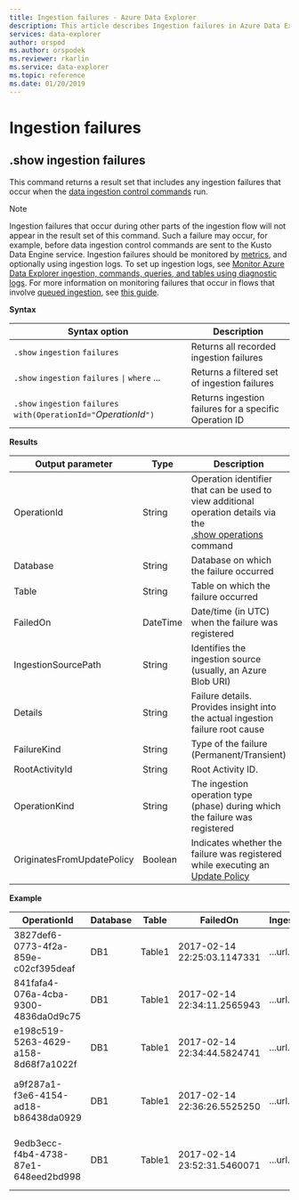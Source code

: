 ```yaml
---
title: Ingestion failures - Azure Data Explorer
description: This article describes Ingestion failures in Azure Data Explorer.
services: data-explorer
author: orspod
ms.author: orspodek
ms.reviewer: rkarlin
ms.service: data-explorer
ms.topic: reference
ms.date: 01/20/2019
---
```

# Ingestion failures

## .show ingestion failures


This command returns a result set that includes any ingestion failures that occur when the
[data ingestion control commands](../../ingest-data-overview.md#kusto-query-language-ingest-control-commands) run.


> [!NOTE]
> Ingestion failures that occur during other parts of the ingestion flow will not appear in the result set of this command. Such a failure may occur, for example, before data ingestion control commands are sent to the Kusto Data Engine service. Ingestion failures should be monitored by [metrics](../../using-metrics.md), and optionally using ingestion logs. To set up ingestion logs, see [Monitor Azure Data Explorer ingestion, commands, queries, and tables using diagnostic logs](../../using-diagnostic-logs.md).
> For more information on monitoring failures that occur in flows that involve [queued ingestion](../api/netfx/about-kusto-ingest.md#queued-ingestion), see [this guide](../api/netfx/kusto-ingest-client-status.md).

**Syntax**

|Syntax option|Description|
|---|---| 
|`.show` `ingestion` `failures`                                       |Returns all recorded ingestion failures  
|`.show` `ingestion` `failures` <code>&#124;</code> `where` ...       |Returns a filtered set of ingestion failures
|`.show` `ingestion` `failures` `with(OperationId="`*OperationId*`")` |Returns ingestion failures for a specific Operation ID

**Results**
 
|Output parameter           |Type     |Description                                                                              |
|---------------------------|---------|-----------------------------------------------------------------------------------------|
|OperationId                |String   |Operation identifier that can be used to view additional operation details via the <br> [.show operations](operations.md) command </br> 
|Database                   |String   |Database on which the failure occurred
|Table                      |String   |Table on which the failure occurred
|FailedOn                   |DateTime |Date/time (in UTC) when the failure was registered 
|IngestionSourcePath        |String   |Identifies the ingestion source (usually, an Azure Blob URI) 
|Details                    |String   |Failure details. Provides insight into the actual ingestion failure root cause
|FailureKind                |String   |Type of the failure (Permanent/Transient)
|RootActivityId             |String   |Root Activity ID.
|OperationKind              |String   |The ingestion operation type (phase) during which the failure was registered
|OriginatesFromUpdatePolicy |Boolean | Indicates whether the failure was registered while executing an [Update Policy](update-policy.md)
 
**Example**
 
|OperationId |Database |Table |FailedOn |IngestionSourcePath |Details |FailureKind |RootActivityId |OperationKind |OriginatesFromUpdatePolicy
|--|--|--|--|--|--|--|--|--|--
|3827def6-0773-4f2a-859e-c02cf395deaf |DB1 |Table1 |2017-02-14 22:25:03.1147331 |...url... |Stream with ID '*****.csv' has a malformed CSV format* |Permanent |3c883942-e446-4999-9b00-d4c664f06ef6 |DataIngestPull | 0
|841fafa4-076a-4cba-9300-4836da0d9c75 |DB1 |Table1 |2017-02-14 22:34:11.2565943 |...url... |Stream with ID '*****.csv' has a malformed CSV format* |Permanent |48571bdb-b714-4f32-8ddc-4001838a956c |DataIngestPull | 0
|e198c519-5263-4629-a158-8d68f7a1022f |DB1 |Table1 |2017-02-14 22:34:44.5824741 |...url... |Stream with ID '*****.csv' has a malformed CSV format* |Permanent |5e31ab3c-e2c7-489a-827e-e89d2d691ec4 |DataIngestPull | 0
|a9f287a1-f3e6-4154-ad18-b86438da0929 |DB1 |Table1 |2017-02-14 22:36:26.5525250 |...url... |Unknown error occurred: Exception of type 'System.Exception' was thrown |Transient |9b7bb017-471e-48f6-9c96-d16fcf938d2a |DataIngestPull | 0
|9edb3ecc-f4b4-4738-87e1-648eed2bd998 |DB1 |Table1 |2017-02-14 23:52:31.5460071 |...url... |Failed to download blob: The client couldn't finish the operation within specified timeout |Permanent |21fa0dd6-cd7d-4493-b6f7-78916ce0d617 |DataIngestPull | 0
